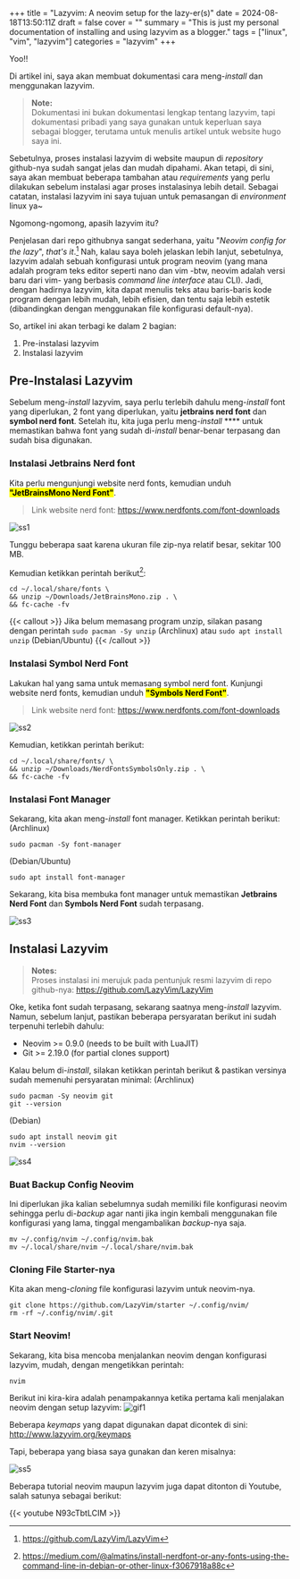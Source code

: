 +++
title = "Lazyvim: A neovim setup for the lazy-er(s)"
date = 2024-08-18T13:50:11Z
draft = false
cover = ""
summary = "This is just my personal documentation of installing and using lazyvim as a blogger."
tags = ["linux", "vim", "lazyvim"]
categories = "lazyvim"
+++

Yoo!!

Di artikel ini, saya akan membuat dokumentasi cara meng-*install* dan menggunakan lazyvim. 

> **Note:**  
> Dokumentasi ini bukan dokumentasi lengkap tentang lazyvim, tapi dokumentasi pribadi yang saya gunakan untuk keperluan saya sebagai blogger, terutama untuk menulis artikel untuk website hugo saya ini.

Sebetulnya, proses instalasi lazyvim di website maupun di *repository* github-nya sudah sangat jelas dan mudah dipahami. Akan tetapi, di sini, saya akan membuat beberapa tambahan atau *requirements* yang perlu dilakukan sebelum instalasi agar proses instalasinya lebih detail. Sebagai catatan, instalasi lazyvim ini saya tujuan untuk pemasangan di *environment* linux ya~

Ngomong-ngomong, apasih lazyvim itu?

Penjelasan dari repo githubnya sangat sederhana, yaitu "*Neovim config for the lazy*", *that's it*.[^1] Nah, kalau saya boleh jelaskan lebih lanjut, sebetulnya, lazyvim adalah sebuah konfigurasi untuk program neovim (yang mana adalah program teks editor seperti nano dan vim -btw, neovim adalah versi baru dari vim- yang berbasis *command line interface* atau CLI). Jadi, dengan hadirnya lazyvim, kita dapat menulis teks atau baris-baris kode program dengan lebih mudah, lebih efisien, dan tentu saja lebih estetik (dibandingkan dengan menggunakan file konfigurasi default-nya). 

So, artikel ini akan terbagi ke dalam 2 bagian:
1. Pre-instalasi lazyvim
2. Instalasi lazyvim

## Pre-Instalasi Lazyvim

Sebelum meng-*install* lazyvim, saya perlu terlebih dahulu meng-*install* font yang diperlukan, 2 font yang diperlukan, yaitu **jetbrains nerd font** dan **symbol nerd font**. Setelah itu, kita juga perlu meng-*install* **** untuk memastikan bahwa font yang sudah di-*install* benar-benar terpasang dan sudah bisa digunakan. 

### Instalasi Jetbrains Nerd font

Kita perlu mengunjungi website nerd fonts, kemudian unduh <mark>**"JetBrainsMono Nerd Font"**</mark>.

> Link website nerd font: https://www.nerdfonts.com/font-downloads

![ss1](/lazyvim/ss1.png)

Tunggu beberapa saat karena ukuran file zip-nya relatif besar, sekitar 100 MB.

Kemudian ketikkan perintah berikut[^2]:
```shell
cd ~/.local/share/fonts \
&& unzip ~/Downloads/JetBrainsMono.zip . \
&& fc-cache -fv
```

{{< callout >}} Jika belum memasang program unzip, silakan pasang dengan perintah `sudo pacman -Sy unzip` (Archlinux) atau `sudo apt install unzip` (Debian/Ubuntu) {{< /callout >}}

### Instalasi Symbol Nerd Font

Lakukan hal yang sama untuk memasang symbol nerd font. Kunjungi website nerd fonts, kemudian unduh <mark>**"Symbols Nerd Font"**</mark>.

> Link website nerd font: https://www.nerdfonts.com/font-downloads

![ss2](/lazyvim/ss2.png)

Kemudian, ketikkan perintah berikut:
```shell
cd ~/.local/share/fonts/ \
&& unzip ~/Downloads/NerdFontsSymbolsOnly.zip . \
&& fc-cache -fv
```

### Instalasi Font Manager

Sekarang, kita akan meng-*install* font manager. Ketikkan perintah berikut:
(Archlinux)
```shell
sudo pacman -Sy font-manager
```

(Debian/Ubuntu)
```shell
sudo apt install font-manager
```

Sekarang, kita bisa membuka font manager untuk memastikan **Jetbrains Nerd Font** dan **Symbols Nerd Font** sudah terpasang.

![ss3](/lazyvim/ss3.png "Jetbrains Nerd Font & Symbols Nerd Font sudah ter-install")


## Instalasi Lazyvim 

> **Notes:**   
> Proses instalasi ini merujuk pada pentunjuk resmi lazyvim di repo github-nya: https://github.com/LazyVim/LazyVim

Oke, ketika font sudah terpasang, sekarang saatnya meng-*install* lazyvim. Namun, sebelum lanjut, pastikan beberapa persyaratan berikut ini sudah terpenuhi terlebih dahulu:
- Neovim >= 0.9.0 (needs to be built with LuaJIT)
- Git >= 2.19.0 (for partial clones support)

Kalau belum di-*install*, silakan ketikkan perintah berikut & pastikan versinya sudah memenuhi persyaratan minimal:
(Archlinux)
```shell
sudo pacman -Sy neovim git
git --version
```

(Debian)
```shell
sudo apt install neovim git
nvim --version
```

![ss4](/lazyvim/ss4.png)

### Buat Backup Config Neovim

Ini diperlukan jika kalian sebelumnya sudah memiliki file konfigurasi neovim sehingga perlu di-*backup* agar nanti jika ingin kembali menggunakan file konfigurasi yang lama, tinggal mengambalikan *backup*-nya saja.
```shell
mv ~/.config/nvim ~/.config/nvim.bak
mv ~/.local/share/nvim ~/.local/share/nvim.bak
```

### Cloning File Starter-nya

Kita akan meng-*cloning* file konfigurasi lazyvim untuk neovim-nya.
```shell
git clone https://github.com/LazyVim/starter ~/.config/nvim/
rm -rf ~/.config/nvim/.git
```

### Start Neovim!

Sekarang, kita bisa mencoba menjalankan neovim dengan konfigurasi lazyvim, mudah, dengan mengetikkan perintah:
```shell
nvim
```

Berikut ini kira-kira adalah penampakannya ketika pertama kali menjalakan neovim dengan setup lazyvim:
![gif1](/lazyvim/gif1.gif)


Beberapa *keymaps* yang dapat digunakan dapat dicontek di sini:  
http://www.lazyvim.org/keymaps

Tapi, beberapa yang biasa saya gunakan dan keren misalnya:

![ss5](/lazyvim/ss5.png)

Beberapa tutorial neovim maupun lazyvim juga dapat ditonton di Youtube, salah satunya sebagai berikut:

{{< youtube N93cTbtLCIM >}}



[^1]: https://github.com/LazyVim/LazyVim
[^2]: https://medium.com/@almatins/install-nerdfont-or-any-fonts-using-the-command-line-in-debian-or-other-linux-f3067918a88c
